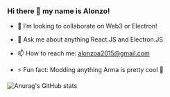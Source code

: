 ### Hi there 👋 my name is Alonzo!
- 👯 I’m looking to collaborate on Web3 or Electron!

- 💬 Ask me about anything React.JS and Electron.JS

- 📫 How to reach me: alonzoa2015@gmail.com

- ⚡ Fun fact: Modding anything Arma is pretty cool 🤷


![Anurag's GitHub stats](https://github-readme-stats.vercel.app/api?username=Anddy123&show_icons=true&theme=dracula)
